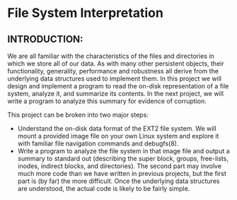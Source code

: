 # File System Interpretation
## INTRODUCTION:
We are all familiar with the characteristics of the files and directories in which we store all of our data. As with many other persistent objects, their functionality, generality, performance and robustness all derive from the underlying data structures used to implement them. In this project we will design and implement a program to read the on-disk representation of a file system, analyze it, and summarize its contents. In the next project, we will write a program to analyze this summary for evidence of corruption.

This project can be broken into two major steps:
* Understand the on-disk data format of the EXT2 file system. We will mount a provided image file on your own Linux system and explore it with familiar file navigation commands and debugfs(8).
* Write a program to analyze the file system in that image file and output a summary to standard out (describing the super block, groups, free-lists, inodes, indirect blocks, and directories).
The second part may involve much more code than we have written in previous projects, but the first part is (by far) the more difficult. Once the underlying data structures are understood, the actual code is likely to be fairly simple.

